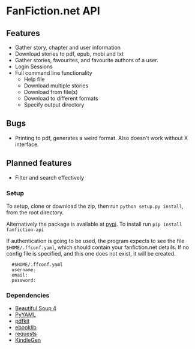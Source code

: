# FanFiction.net API

## Features
* Gather story, chapter and user information
* Download stories to pdf, epub, mobi and txt
* Gather stories, favourites, and favourite authors of a user.
* Login Sessions
* Full command line functionality
  * Help file
  * Download multiple stories
  * Download from file(s)
  * Download to different formats
  * Specify output directory

## Bugs
* Printing to pdf, generates a weird format. Also doesn't work without X interface.

## Planned features
* Filter and search effectively

### Setup
To setup, clone or download the zip, then run `python setup.py install`, from the root directory.

Alternatively the package is available at [pypi](https://pypi.python.org/pypi/fanfiction-api).
To install run `pip install  fanfiction-api`

If authentication is going to be used, the program expects to see the file `$HOME/.ffconf.yaml`, which should contain your fanfiction.net details. If no config file is specified, and this one does not exist, it will be created.
```
  #$HOME/.ffconf.yaml
  username:
  email:
  password:
```

### Dependencies
* [Beautiful Soup 4](http://www.crummy.com/software/BeautifulSoup/)
* [PyYAML](http://pyyaml.org/wiki/PyYAMLDocumentation)
* [pdfkit](https://pypi.python.org/pypi/pdfkit)
* [ebooklib](https://pypi.python.org/pypi/EbookLib/0.15)
* [requests](https://pypi.python.org/pypi/requests)
* [KindleGen](http://www.amazon.com/gp/feature.html?docId=1000765211)
